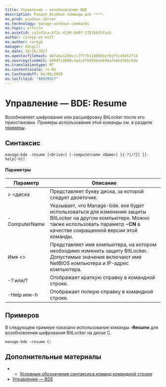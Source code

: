 ```yaml
---
title: Управление — возобновление BDE
description: Раздел Windows команды для ****-
ms.prod: windows-server
ms.technology: manage-windows-commands
ms.topic: article
ms.assetid: ca3cd1ca-6f2c-4190-b68f-27816635facb
author: coreyp-at-msft
ms.author: coreyp
manager: dongill
ms.date: 10/16/2017
ms.openlocfilehash: 687a6a1280ccc7f77b11809b5ef01f5c45452f15
ms.sourcegitcommit: b00d7c8968c4adc8f699dbee694afe6ed36bc9de
ms.translationtype: MT
ms.contentlocale: ru-RU
ms.lasthandoff: 04/08/2020
ms.locfileid: "80839917"
---
```

# <a name="manage-bde-resume"></a>Управление — BDE: Resume



Возобновляет шифрование или расшифровку BitLocker после его приостановки. Примеры использования этой команды см. в разделе [примеры](#BKMK_Examples).

## <a name="syntax"></a>Синтаксис

```
manage-bde -resume [<Drive>] [-computername <Name>] [{-?|/?}] [{-help|-h}]
```

#### <a name="parameters"></a>Параметры

|Параметр|Описание|
|---------|-----------|
|> \<диска|Представляет букву диска, за которой следует двоеточие.|
|-ComputerName|Указывает, что Manage-bde. exe будет использоваться для изменения защиты BitLocker на другом компьютере. Можно также использовать параметр **-CN** в качестве сокращенной версии этой команды.|
|Имя \<>|Представляет имя компьютера, на котором необходимо изменить защиту BitLocker. Допустимые значения включают имя NetBIOS компьютера и IP-адрес компьютера.|
|-? или/?|Отображает краткую справку в командной строке.|
|-Help или-h|Отображает полную справку в командной строке.|

## <a name="examples"></a><a name=BKMK_Examples></a>Примеров

В следующем примере показано использование команды **-Resume** для возобновления шифрования BitLocker на диске C.
```
manage-bde –resume C:
```

## <a name="additional-references"></a>Дополнительные материалы

-   - [Условные обозначения синтаксиса команд командной строки](command-line-syntax-key.md)
-   [Управление — BDE](manage-bde.md)